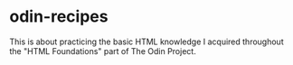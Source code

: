 # odin-recipes

This is about practicing the basic HTML knowledge I acquired throughout the "HTML Foundations" part of The Odin Project.